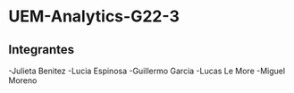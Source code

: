 # UEM-Analytics-G22-3

## Integrantes
-Julieta Benitez
-Lucia Espinosa
-Guillermo Garcia
-Lucas Le More
-Miguel Moreno



